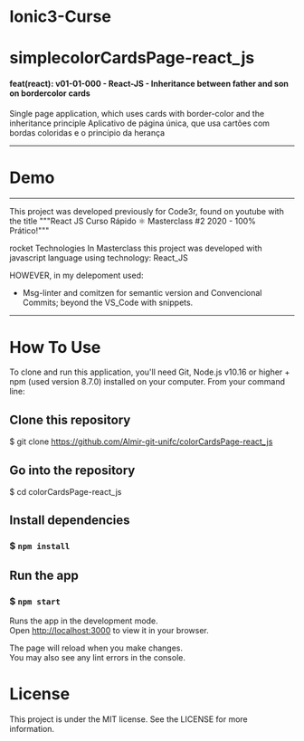 # Ionic3-Curse
# simplecolorCardsPage-react_js

#### feat(react): v01-01-000 - React-JS - Inheritance between father and son on bordercolor cards

Single page application, which uses cards with border-color and the inheritance principle
Aplicativo de página única, que usa cartões com bordas coloridas e o principio da herança

---------------------------------------------------------------------------------------------------------


# Demo



--------------------------------------------------------------------------------------

This project was developed previously for Code3r, found on youtube with the title """React JS Curso Rápido ⚛️ Masterclass #2 2020 - 100% Prático!"""


rocket Technologies
In Masterclass this project was developed with javascript language using technology: React_JS

HOWEVER, in my delepoment used:
- Msg-linter and comitzen for semantic version and Convencional Commits;  beyond the VS_Code with snippets. 
------------------------------------------------------------------------------------------------------------
   

# How To Use

To clone and run this application, you'll need Git, Node.js v10.16 or higher + npm (used version 8.7.0) installed on your computer. 
From your command line:

## Clone this repository
$ git clone https://github.com/Almir-git-unifc/colorCardsPage-react_js




## Go into the repository
$ cd colorCardsPage-react_js




## Install dependencies
### $ `npm install`




## Run the app
### $ `npm start`
Runs the app in the development mode.\
Open [http://localhost:3000](http://localhost:3000) to view it in your browser.

The page will reload when you make changes.\
You may also see any lint errors in the console.



# License
This project is under the MIT license. See the LICENSE for more information.
